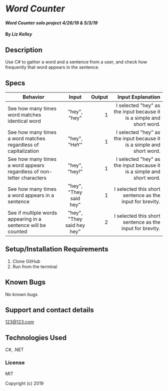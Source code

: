 # _Word Counter_

#### _Word Counter solo project 4/26/19 & 5/3/19_

#### By _**Liz Kelley**_

## Description

Use C# to gather a word and a sentence from a user, and check how frequently that word appears in the sentence.

## Specs

| Behavior | Input | Output | Input Explanation |
| ------------- |:----------------:| --------:| --------------------------:|
| See how many times word matches identical word | "hey", "hey" | 1 | I selected "hey" as the input because it is a simple and short word. |
| See how many times a word matches regardless of capitalization | "hey", "HeY" | 1 | I selected "hey" as the input because it is a simple and short word. |
| See how many times a word appears regardless of non-letter characters | "hey", "hey!" | 1 | I selected "hey" as the input because it is a simple and short word. |
| See how many times a word appears in a sentence | "hey", "They said hey" | 1 | I selected this short sentence as the input for brevity. |
| See if multiple words appearing in a sentence will be counted | "hey", "They said hey hey" | 2 | I selected this short sentence as the input for brevity. |

## Setup/Installation Requirements

1. Clone GitHub
2. Run from the terminal

## Known Bugs

No known bugs

## Support and contact details

123@123.com

## Technologies Used

C#, .NET

### License

MIT

Copyright (c) 2019